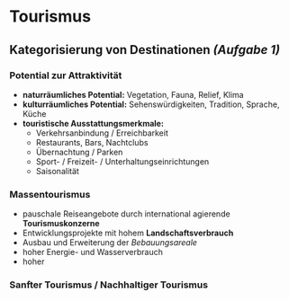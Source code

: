 # Tourismus

## Kategorisierung von Destinationen *(Aufgabe 1)*

### Potential zur Attraktivität
- **naturräumliches Potential:** Vegetation, Fauna, Relief, Klima
- **kulturräumliches Potential:** Sehenswürdigkeiten, Tradition, Sprache, Küche
- **touristische Ausstattungsmerkmale:**
	- Verkehrsanbindung / Erreichbarkeit
	- Restaurants, Bars, Nachtclubs
	- Übernachtung / Parken
	- Sport- / Freizeit- / Unterhaltungseinrichtungen
	- Saisonalität

### Massentourismus
- pauschale Reiseangebote durch international agierende **Tourismuskonzerne**
- Entwicklungsprojekte mit hohem **Landschaftsverbrauch**
- Ausbau und Erweiterung der *Bebauungsareale*
- hoher Energie- und Wasserverbrauch
- hoher 

### Sanfter Tourismus / Nachhaltiger Tourismus
<!--stackedit_data:
eyJoaXN0b3J5IjpbLTE1MTMyODQyOTgsLTE4MDE4MjY2NSwtND
c4NTE2Mjc2LC0xMjAwODYwMzQ5XX0=
-->